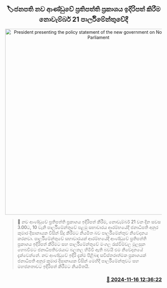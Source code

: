 <p align='center'><b><h2 align='center' title='President presenting the policy statement of the new government on November 21 in Parliament'>🏷ජනපති නව ආණ්ඩුවේ ප්‍රතිපත්ති ප්‍රකාශය ඉදිරිපත් කිරීම නොවැම්බර් 21 පාර්ලිමේන්තුවේදී</h2></b></p>
<p align='center'><img src='https://helakuru.sgp1.cdn.digitaloceanspaces.com/esana/images/lib/anura-presanura.jpg' width='600' alt='President presenting the policy statement of the new government on November 21 in Parliament'></p>

>📝 නව ආණ්ඩුවේ ප්‍රතිපත්ති ප්‍රකාශය ඉදිරිපත් කිරීම, නොවැම්බර් 21 වන දින සවස 3.00ට, 10 වැනි පාර්ලිමේන්තුවේ පළමු සභාවාරය ආරම්භයේදී ජනාධිපති අනුර කුමාර දිසානායක විසින් සිදු කිරීමට නියමිත බව පාර්ලිමේන්තුව නිවේදනය කරනවා.
පාර්ලිමේන්තුවේ සභාවාරයක් ආරම්භයේදී ආණ්ඩුවේ ප්‍රතිපත්ති ප්‍රකාශය ඉදිරිපත් කිරිමට සහ පාර්ලිමේන්තුවේ මංගල රැස්වීම්වල මුලසුන හෙබවීමට ජනාධිපතිවරයාට බලතල හිමිවී ඇති බවයි එම නිවේදනයේ දැක්වෙන්නේ.
නව ආණ්ඩුවේ ඉදිරි දැක්ම පිළිබඳ සවිස්තරාත්මක ප්‍රකාශයක් ජනාධිපති අනුර කුමාර දිසානාය​ක විසින් මෙහිදී පාර්ලිමේන්තුවට සහ මහජනතාවට ඉදිරිපත් කිරීමට නියමිතයි.


<h3 align='right'><a href='https://www.helakuru.lk/esana/p/105116/'>📅 2024-11-16 12:36:22</a></h3>
